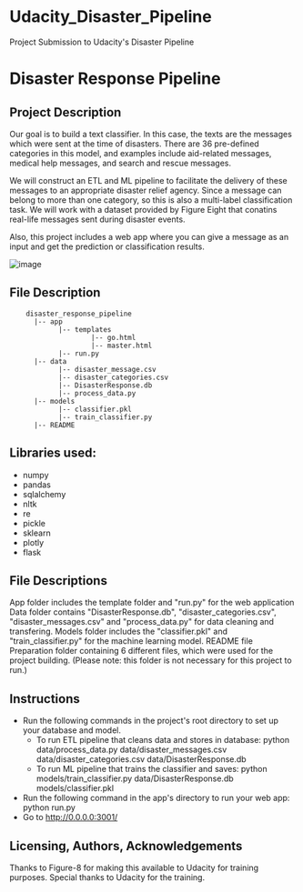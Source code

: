 # Udacity_Disaster_Pipeline
Project Submission to Udacity's Disaster Pipeline

# Disaster Response Pipeline

## Project Description

Our goal is to build a text classifier. In this case, the texts are the messages which were sent at the time of disasters. There are 36 pre-defined categories in this model, and examples include aid-related messages, medical help messages, and search and rescue messages.

We will construct an ETL and ML pipeline to facilitate the delivery of these messages to an appropriate disaster relief agency. Since a message can belong to more than one category, so this is also a multi-label classification task. We will work with a dataset provided by Figure Eight that conatins real-life messages sent during disaster events.

Also, this project includes a web app where you can give a message as an input and get the prediction or classification results.

![image](https://user-images.githubusercontent.com/10460709/163563697-09084c65-3b19-48ea-8e50-2f6e092c47ce.png)

## File Description
        disaster_response_pipeline
          |-- app
                |-- templates
                        |-- go.html
                        |-- master.html
                |-- run.py
          |-- data
                |-- disaster_message.csv
                |-- disaster_categories.csv
                |-- DisasterResponse.db
                |-- process_data.py
          |-- models
                |-- classifier.pkl
                |-- train_classifier.py
          |-- README

## Libraries used:

- numpy
- pandas
- sqlalchemy
- nltk
- re
- pickle
- sklearn
- plotly
- flask

## File Descriptions

App folder includes the template folder and "run.py" for the web application
Data folder contains "DisasterResponse.db", "disaster_categories.csv", "disaster_messages.csv" and "process_data.py" for data cleaning and transfering.
Models folder includes the "classifier.pkl" and "train_classifier.py" for the machine learning model.
README file
Preparation folder containing 6 different files, which were used for the project building. 
(Please note: this folder is not necessary for this project to run.)

## Instructions

- Run the following commands in the project's root directory to set up your database and model.
    - To run ETL pipeline that cleans data and stores in database: python data/process_data.py data/disaster_messages.csv data/disaster_categories.csv data/DisasterResponse.db
    - To run ML pipeline that trains the classifier and saves: python models/train_classifier.py data/DisasterResponse.db models/classifier.pkl
- Run the following command in the app's directory to run your web app: python run.py
- Go to http://0.0.0.0:3001/


## Licensing, Authors, Acknowledgements

Thanks to Figure-8 for making this available to Udacity for training purposes. Special thanks to Udacity for the training. 
